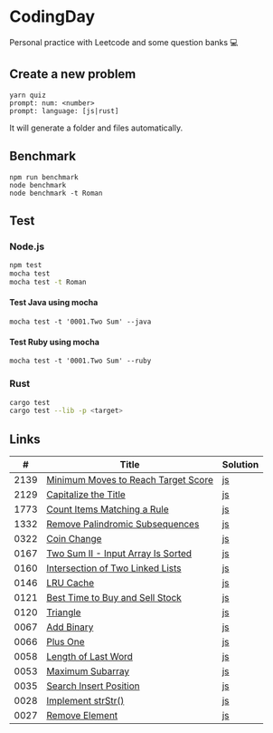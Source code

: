 # CodingDay

Personal practice with Leetcode and some question banks 💻

## Create a new problem

```
yarn quiz
prompt: num: <number>
prompt: language: [js|rust]
```

It will generate a folder and files automatically.

## Benchmark

```
npm run benchmark
node benchmark
node benchmark -t Roman
```

## Test

### Node.js

```sh
npm test
mocha test
mocha test -t Roman
```

#### Test Java using mocha

```
mocha test -t '0001.Two Sum' --java
```

#### Test Ruby using mocha

```
mocha test -t '0001.Two Sum' --ruby
```

### Rust

```sh
cargo test
cargo test --lib -p <target>
```

## Links

| #    | Title                                                                                                                                                 | Solution                                                                                                                       |
| ---- | ----------------------------------------------------------------------------------------------------------------------------------------------------- | ------------------------------------------------------------------------------------------------------------------------------ |
| 2139 | [Minimum Moves to Reach Target Score](https://github.com/CarbonKuo/CodingDay/tree/main/LeetCode/2139.Minimum%20Moves%20to%20Reach%20Target%20Score)   | [js](https://github.com/CarbonKuo/CodingDay/tree/main/LeetCode/2139.Minimum%20Moves%20to%20Reach%20Target%20Score/index.js)    |
| 2129 | [Capitalize the Title](https://github.com/CarbonKuo/CodingDay/tree/main/LeetCode/2129.Capitalize%20the%20Title)                                       | [js](https://github.com/CarbonKuo/CodingDay/tree/main/LeetCode/2129.Capitalize%20the%20Title/index.js)                         |
| 1773 | [Count Items Matching a Rule](https://github.com/CarbonKuo/CodingDay/tree/main/LeetCode/1773.Count%20Items%20Matching%20a%20Rule)                     | [js](https://github.com/CarbonKuo/CodingDay/tree/main/LeetCode/1773.Count%20Items%20Matching%20a%20Rule/index.js)              |
| 1332 | [Remove Palindromic Subsequences](https://github.com/CarbonKuo/CodingDay/tree/main/LeetCode/1332.Remove%20Palindromic%20Subsequences)                 | [js](https://github.com/CarbonKuo/CodingDay/tree/main/LeetCode/1332.Remove%20Palindromic%20Subsequences/index.js)              |
| 0322 | [Coin Change](https://github.com/CarbonKuo/CodingDay/tree/main/LeetCode/0322.Coin%20Change)                                                           | [js](https://github.com/CarbonKuo/CodingDay/tree/main/LeetCode/0322.Coin%20Change/index.js)                                    |
| 0167 | [Two Sum II - Input Array Is Sorted](https://github.com/CarbonKuo/CodingDay/tree/main/LeetCode/0167.Two%20Sum%20II%20-%20Input%20Array%20Is%20Sorted) | [js](https://github.com/CarbonKuo/CodingDay/tree/main/LeetCode/0167.Two%20Sum%20II%20-%20Input%20Array%20Is%20Sorted/index.js) |
| 0160 | [Intersection of Two Linked Lists](https://github.com/CarbonKuo/CodingDay/tree/main/LeetCode/0160.Intersection%20of%20Two%20Linked%20Lists)           | [js](https://github.com/CarbonKuo/CodingDay/tree/main/LeetCode/0160.Intersection%20of%20Two%20Linked%20Lists/index.js)         |
| 0146 | [LRU Cache](https://github.com/CarbonKuo/CodingDay/tree/main/LeetCode/0146.LRU%20Cache)                                                               | [js](https://github.com/CarbonKuo/CodingDay/tree/main/LeetCode/0146.LRU%20Cache/index.js)                                      |
| 0121 | [Best Time to Buy and Sell Stock](https://github.com/CarbonKuo/CodingDay/tree/main/LeetCode/0121.Best%20Time%20to%20Buy%20and%20Sell%20Stock)         | [js](https://github.com/CarbonKuo/CodingDay/tree/main/LeetCode/0121.Best%20Time%20to%20Buy%20and%20Sell%20Stock/index.js)      |
| 0120 | [Triangle](https://github.com/CarbonKuo/CodingDay/tree/main/LeetCode/0120.Triangle)                                                                   | [js](https://github.com/CarbonKuo/CodingDay/tree/main/LeetCode/0120.Triangle/index.js)                                         |
| 0067 | [Add Binary](https://github.com/CarbonKuo/CodingDay/tree/main/LeetCode/0067.Add%20Binary)                                                             | [js](https://github.com/CarbonKuo/CodingDay/tree/main/LeetCode/0067.Add%20Binary/index.js)                                     |
| 0066 | [Plus One](https://github.com/CarbonKuo/CodingDay/tree/main/LeetCode/0066.Plus%20One)                                                                 | [js](https://github.com/CarbonKuo/CodingDay/tree/main/LeetCode/0066.Plus%20One/index.js)                                       |
| 0058 | [Length of Last Word](https://github.com/CarbonKuo/CodingDay/tree/main/LeetCode/0058.Length%20of%20Last%20Word)                                       | [js](https://github.com/CarbonKuo/CodingDay/tree/main/LeetCode/0058.Length%20of%20Last%20Word/index.js)                        |
| 0053 | [Maximum Subarray](https://github.com/CarbonKuo/CodingDay/tree/main/LeetCode/0053.Maximum%20Subarray)                                                 | [js](https://github.com/CarbonKuo/CodingDay/tree/main/LeetCode/0053.Maximum%20Subarray/index.js)                               |
| 0035 | [Search Insert Position](https://github.com/CarbonKuo/CodingDay/tree/main/LeetCode/0035.Search%20Insert%20Position)                                   | [js](https://github.com/CarbonKuo/CodingDay/tree/main/LeetCode/0035.Search%20Insert%20Position/index.js)                       |
| 0028 | [Implement strStr()](<https://github.com/CarbonKuo/CodingDay/tree/main/LeetCode/0028.Implement%20strStr()>)                                           | [js](<https://github.com/CarbonKuo/CodingDay/tree/main/LeetCode/0028.Implement%20strStr()/index.js>)                           |
| 0027 | [Remove Element](https://github.com/CarbonKuo/CodingDay/tree/main/LeetCode/0027.Remove%20Element)                                                     | [js](https://github.com/CarbonKuo/CodingDay/tree/main/LeetCode/0027.Remove%20Element/index.js)                                 |
